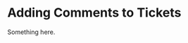 [title]: # (Adding Comments to Tickets)
[tags]: # (XXX)
[priority]: # (6088)
# Adding Comments to Tickets
Something here.
